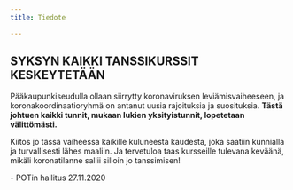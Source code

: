 ```yaml
---
title: Tiedote

---
```

## SYKSYN KAIKKI TANSSIKURSSIT KESKEYTETÄÄN

Pääkaupunkiseudulla ollaan siirrytty koronaviruksen leviämisvaiheeseen, ja koronakoordinaatioryhmä on antanut uusia rajoituksia ja suosituksia. **Tästä johtuen kaikki tunnit, mukaan lukien yksityistunnit, lopetetaan välittömästi.**

Kiitos jo tässä vaiheessa kaikille kuluneesta kaudesta, joka saatiin kunnialla ja turvallisesti lähes maaliin. Ja tervetuloa taas kursseille tulevana keväänä, mikäli koronatilanne sallii silloin jo tanssimisen!

\-  POTin hallitus 27.11.2020
